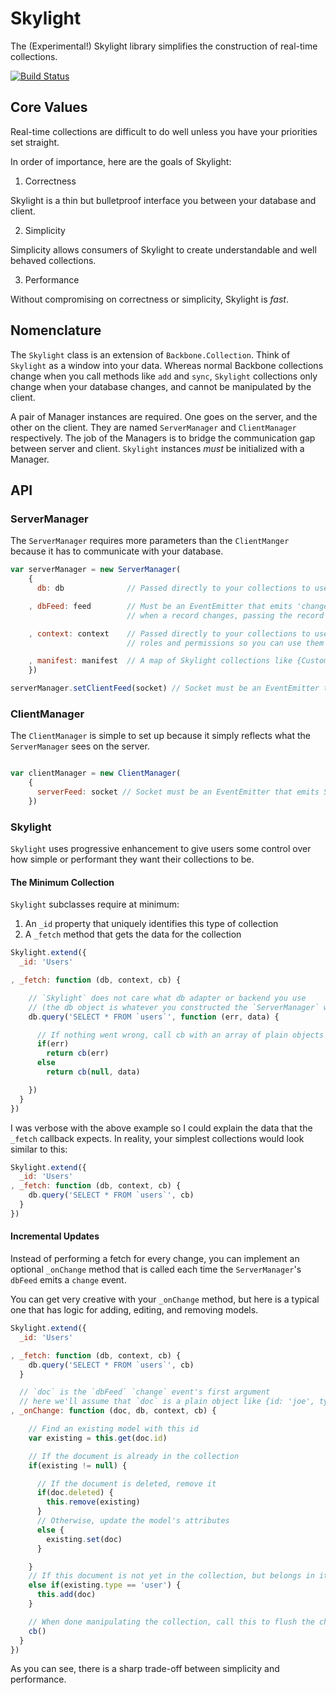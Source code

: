 # Skylight

The (Experimental!) Skylight library simplifies the construction of real-time collections.

[![Build Status](https://travis-ci.org/ben-ng/skylight.png?branch=master)](https://travis-ci.org/ben-ng/skylight)

## Core Values

Real-time collections are difficult to do well unless you have your priorities set straight.

In order of importance, here are the goals of Skylight:

1. Correctness

Skylight is a thin but bulletproof interface you between your database and client.

2. Simplicity

Simplicity allows consumers of Skylight to create understandable and well behaved collections.

3. Performance

Without compromising on correctness or simplicity, Skylight is *fast*.

## Nomenclature

The `Skylight` class is an extension of `Backbone.Collection`. Think of `Skylight` as a window into your data. Whereas normal Backbone collections change when you call methods like `add` and `sync`, `Skylight` collections only change when your database changes, and cannot be manipulated by the client.

A pair of Manager instances are required. One goes on the server, and the other on the client. They are named `ServerManager` and `ClientManager` respectively. The job of the Managers is to bridge the communication gap between server and client. `Skylight` instances *must* be initialized with a Manager.

## API

### ServerManager

The `ServerManager` requires more parameters than the `ClientManger` because it has to communicate with your database.

```js
var serverManager = new ServerManager(
    {
      db: db              // Passed directly to your collections to use, Skylight is backend agnostic

    , dbFeed: feed        // Must be an EventEmitter that emits 'change' events
                          // when a record changes, passing the record as the first argument

    , context: context    // Passed directly to your collections to use, useful for storing user
                          // roles and permissions so you can use them in filters

    , manifest: manifest  // A map of Skylight collections like {CustomCollection: require('./collections/custom')}
    })

serverManager.setClientFeed(socket) // Socket must be an EventEmitter that emits ClientManager events
```

### ClientManager

The `ClientManager` is simple to set up because it simply reflects what the `ServerManager` sees on the server.

```js

var clientManager = new ClientManager(
    {
      serverFeed: socket // Socket must be an EventEmitter that emits ServerManager events
    })

```

### Skylight

`Skylight` uses progressive enhancement to give users some control over how simple or performant they want their collections to be.

#### The Minimum Collection

`Skylight` subclasses require at minimum:

1. An `_id` property that uniquely identifies this type of collection
2. A `_fetch` method that gets the data for the collection

```js
Skylight.extend({
  _id: 'Users'

, _fetch: function (db, context, cb) {

    // `Skylight` does not care what db adapter or backend you use
    // (the db object is whatever you constructed the `ServerManager` with)
    db.query('SELECT * FROM `users`', function (err, data) {

      // If nothing went wrong, call cb with an array of plain objects
      if(err)
        return cb(err)
      else
        return cb(null, data)

    })
  }
})
```

I was verbose with the above example so I could explain the data that the `_fetch` callback expects. In reality, your simplest collections would look similar to this:

```js
Skylight.extend({
  _id: 'Users'
, _fetch: function (db, context, cb) {
    db.query('SELECT * FROM `users`', cb)
  }
})
```

#### Incremental Updates

Instead of performing a fetch for every change, you can implement an optional `_onChange` method that is called each time the `ServerManager`'s `dbFeed` emits a `change` event.

You can get very creative with your `_onChange` method, but here is a typical one that has logic for adding, editing, and removing models.

```js
Skylight.extend({
  _id: 'Users'

, _fetch: function (db, context, cb) {
    db.query('SELECT * FROM `users`', cb)
  }

  // `doc` is the `dbFeed` `change` event's first argument
  // here we'll assume that `doc` is a plain object like {id: 'joe', type: 'user'}
, _onChange: function (doc, db, context, cb) {

    // Find an existing model with this id
    var existing = this.get(doc.id)

    // If the document is already in the collection
    if(existing != null) {

      // If the document is deleted, remove it
      if(doc.deleted) {
        this.remove(existing)
      }
      // Otherwise, update the model's attributes
      else {
        existing.set(doc)
      }

    }
    // If this document is not yet in the collection, but belongs in it, add it in
    else if(existing.type == 'user') {
      this.add(doc)
    }

    // When done manipulating the collection, call this to flush the changes to the client
    cb()
  }
})
```

As you can see, there is a sharp trade-off between simplicity and performance.
